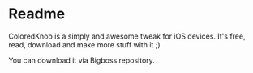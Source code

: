 # Readme #

ColoredKnob is a simply and awesome tweak for iOS devices.
It's free, read, download and make more stuff with it ;)

You can download it via Bigboss repository.
